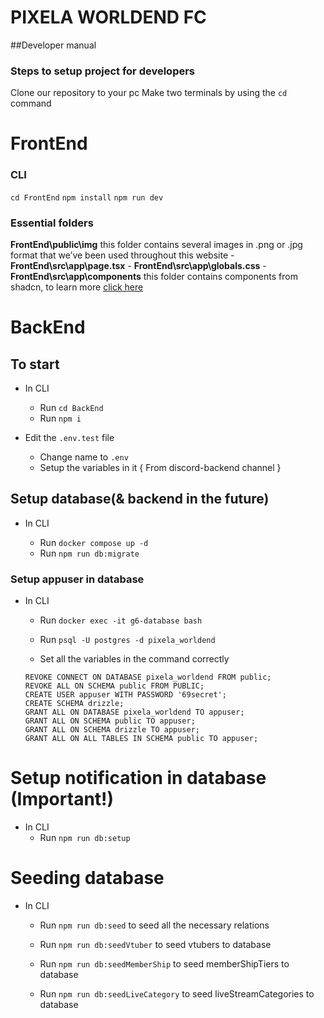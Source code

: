 # PIXELA WORLDEND FC

##Developer manual

### Steps to setup project for developers
Clone our repository to your pc
Make two terminals by using the `cd` command



# FrontEnd
### CLI
`cd FrontEnd`
`npm install`
`npm run dev`

### Essential folders

**FrontEnd\public\img** this folder contains several images in .png or .jpg format that we’ve been used throughout this website
      -	**FrontEnd\src\app\page.tsx** 
      -     **FrontEnd\src\app\globals.css** 
      -	**FrontEnd\src\app\components** this folder contains components from shadcn, to learn more [click here](https://ui.shadcn.com/) 

# BackEnd
## To start

- In CLI
  - Run `cd BackEnd`
  - Run `npm i`

- Edit the `.env.test` file

  - Change name to `.env`
  - Setup the variables in it { From discord-backend channel }

## Setup database(& backend in the future)

- In CLI

  - Run `docker compose up -d`
  - Run `npm run db:migrate`

### Setup appuser in database

- In CLI

  - Run `docker exec -it g6-database bash`
  - Run `psql -U postgres -d pixela_worldend`

  - Set all the variables in the command correctly

  ```
  REVOKE CONNECT ON DATABASE pixela_worldend FROM public;
  REVOKE ALL ON SCHEMA public FROM PUBLIC;
  CREATE USER appuser WITH PASSWORD '69secret';
  CREATE SCHEMA drizzle;
  GRANT ALL ON DATABASE pixela_worldend TO appuser;
  GRANT ALL ON SCHEMA public TO appuser;
  GRANT ALL ON SCHEMA drizzle TO appuser;
  GRANT ALL ON ALL TABLES IN SCHEMA public TO appuser;
  ```

# Setup notification in database (Important!)

- In CLI
  - Run `npm run db:setup`

# Seeding database

- In CLI

  - Run `npm run db:seed` to seed all the necessary relations

  - Run `npm run db:seedVtuber` to seed vtubers to database
  - Run `npm run db:seedMemberShip` to seed memberShipTiers to database
  - Run `npm run db:seedLiveCategory` to seed liveStreamCategories to database
